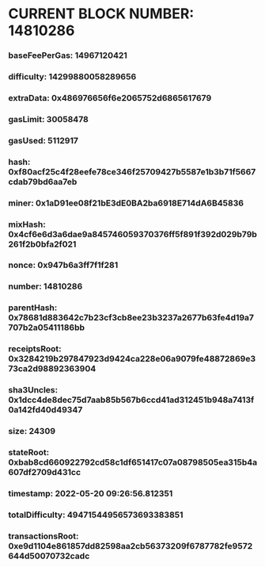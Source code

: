 # CURRENT BLOCK NUMBER: 14810286

### baseFeePerGas: 14967120421
### difficulty: 14299880058289656
### extraData: 0x486976656f6e2065752d6865617679
### gasLimit: 30058478
### gasUsed: 5112917
### hash: 0xf80acf25c4f28eefe78ce346f25709427b5587e1b3b71f5667cdab79bd6aa7eb
### miner: 0x1aD91ee08f21bE3dE0BA2ba6918E714dA6B45836
### mixHash: 0x4cf6e6d3a6dae9a845746059370376ff5f891f392d029b79b261f2b0bfa2f021
### nonce: 0x947b6a3ff7f1f281
### number: 14810286
### parentHash: 0x78681d883642c7b23cf3cb8ee23b3237a2677b63fe4d19a7707b2a05411186bb
### receiptsRoot: 0x3284219b297847923d9424ca228e06a9079fe48872869e373ca2d98892363904
### sha3Uncles: 0x1dcc4de8dec75d7aab85b567b6ccd41ad312451b948a7413f0a142fd40d49347
### size: 24309
### stateRoot: 0xbab8cd660922792cd58c1df651417c07a08798505ea315b4a607df2709d431cc
### timestamp: 2022-05-20 09:26:56.812351
### totalDifficulty: 49471544956573693383851
### transactionsRoot: 0xe9d1104e861857dd82598aa2cb56373209f6787782fe9572644d50070732cadc
